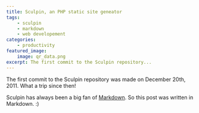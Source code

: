 ```yaml
---
title: Sculpin, an PHP static site geneator
tags:
    - sculpin
    - markdown
    - web developement
categories:
    - productivity
featured_image:
    image: qr_data.png
excerpt: The first commit to the Sculpin repository...
---
```

The first commit to the Sculpin repository was made on December 20th, 2011.
What a trip since then!

Sculpin has always been a big fan of [Markdown][1]. So this post was
written in Markdown. :)

[1]: http://daringfireball.net/projects/markdown/

